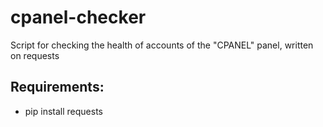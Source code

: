 # cpanel-checker
Script for checking the health of accounts of the "CPANEL" panel, written on requests
## Requirements:
- pip install requests
